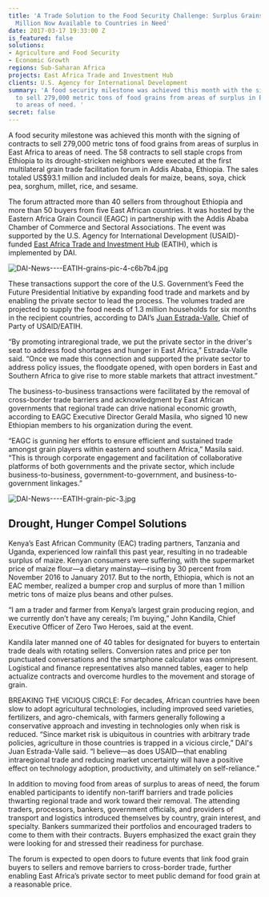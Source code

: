 ```yaml
---
title: 'A Trade Solution to the Food Security Challenge: Surplus Grains Worth $93
  Million Now Available to Countries in Need'
date: 2017-03-17 19:33:00 Z
is_featured: false
solutions:
- Agriculture and Food Security
- Economic Growth
regions: Sub-Saharan Africa
projects: East Africa Trade and Investment Hub
clients: U.S. Agency for International Development
summary: 'A food security milestone was achieved this month with the signing of contracts
  to sell 279,000 metric tons of food grains from areas of surplus in East Africa
  to areas of need. '
secret: false
---
```


A food security milestone was achieved this month with the signing of contracts to sell 279,000 metric tons of food grains from areas of surplus in East Africa to areas of need. The 58 contracts to sell staple crops from Ethiopia to its drought-stricken neighbors were executed at the first multilateral grain trade facilitation forum in Addis Ababa, Ethiopia. The sales totaled US$93.1 million and included deals for maize, beans, soya, chick pea, sorghum, millet, rice, and sesame.

<!--more-->

The forum attracted more than 40 sellers from throughout Ethiopia and more than 50 buyers from five East African countries. It was hosted by the Eastern Africa Grain Council (EAGC) in partnership with the Addis Ababa Chamber of Commerce and Sectoral Associations. The event was supported by the U.S. Agency for International Development (USAID)-funded [East Africa Trade and Investment Hub](https://www.dai.com/our-work/projects/east-africa-trade-and-investment-hub-tih) (EATIH), which is implemented by DAI.

![DAI-News----EATIH-grains-pic-4-c6b7b4.jpg](/uploads/DAI-News----EATIH-grains-pic-4-c6b7b4.jpg)

These transactions support the core of the U.S. Government’s Feed the Future Presidential Initiative by expanding food trade and markets and by enabling the private sector to lead the process. The volumes traded are projected to supply the food needs of 1.3 million households for six months in the recipient countries, according to DAI’s [Juan Estrada-Valle](https://www.dai.com/who-we-are/our-team/juan-estrada-valle), Chief of Party of USAID/EATIH.

“By promoting intraregional trade, we put the private sector in the driver's seat to address food shortages and hunger in East Africa,” Estrada-Valle said. “Once we made this connection and supported the private sector to address policy issues, the floodgate opened, with open borders in East and Southern Africa to give rise to more stable markets that attract investment.”

The business-to-business transactions were facilitated by the removal of cross-border trade barriers and acknowledgment by East African governments that regional trade can drive national economic growth, according to EAGC Executive Director Gerald Masila, who signed 10 new Ethiopian members to his organization during the event.

“EAGC is gunning her efforts to ensure efficient and sustained trade amongst grain players within eastern and southern Africa,” Masila said. “This is through corporate engagement and facilitation of collaborative platforms of both governments and the private sector, which include business-to-business, government-to-government, and business-to-government linkages.”

![DAI-News----EATIH-grain-pic-3.jpg](/uploads/DAI-News----EATIH-grain-pic-3.jpg)

## Drought, Hunger Compel Solutions

Kenya’s East African Community (EAC) trading partners, Tanzania and Uganda, experienced low rainfall this past year, resulting in no tradeable surplus of maize. Kenyan consumers were suffering, with the supermarket price of maize flour—a dietary mainstay—rising by 30 percent from November 2016 to January 2017. But to the north, Ethiopia, which is not an EAC member, realized a bumper crop and surplus of more than 1 million metric tons of maize plus beans and other pulses.

“I am a trader and farmer from Kenya’s largest grain producing region, and we currently don’t have any cereals; I’m buying,” John Kandila, Chief Executive Officer of Zero Two Heroes, said at the event.

Kandila later manned one of 40 tables for designated for buyers to entertain trade deals with rotating sellers. Conversion rates and price per ton punctuated conversations and the smartphone calculator was omnipresent. Logistical and finance representatives also manned tables, eager to help actualize contracts and overcome hurdles to the movement and storage of grain.

<aside>BREAKING THE VICIOUS CIRCLE: For decades, African countries have been slow to adopt agricultural technologies, including improved seed varieties, fertilizers, and agro-chemicals, with farmers generally following a conservative approach and investing in technologies only when risk is reduced. “Since market risk is ubiquitous in countries with arbitrary trade policies, agriculture in those countries is trapped in a vicious circle,” DAI's Juan Estrada-Valle said. “I believe—as does USAID—that enabling intraregional trade and reducing market uncertainty will have a positive effect on technology adoption, productivity, and ultimately on self-reliance.”</aside>

In addition to moving food from areas of surplus to areas of need, the forum enabled participants to identify non-tariff barriers and trade policies thwarting regional trade and work toward their removal. The attending traders, processors, bankers, government officials, and providers of transport and logistics introduced themselves by country, grain interest, and specialty. Bankers summarized their portfolios and encouraged traders to come to them with their contracts. Buyers emphasized the exact grain they were looking for and stressed their readiness for purchase.

The forum is expected to open doors to future events that link food grain buyers to sellers and remove barriers to cross-border trade, further enabling East Africa’s private sector to meet public demand for food grain at a reasonable price. 